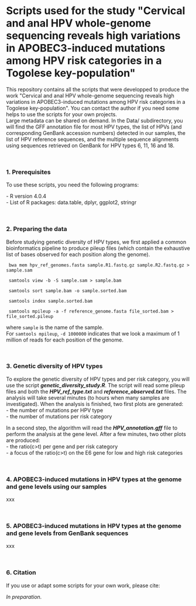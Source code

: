 # Scripts used for the study "Cervical and anal HPV whole-genome sequencing reveals high variations in APOBEC3-induced mutations among HPV risk categories in a Togolese key-population"
<p>This repository contains all the scripts that were developped to produce the work "Cervical and anal HPV whole-genome sequencing reveals high variations in APOBEC3-induced mutations among HPV risk categories in a Togolese key-population". You can contact the author if you need some helps to use the scripts for your own projects.<br>
 Large metadata can be shared on demand. In the Data/ subdirectory, you will find the GFF annotation file for most HPV types, the list of HPVs (and corresponding GenBank accession numbers) detected in our samples, the list of HPV reference sequences, and the multiple sequence alignments using sequences retrieved on GenBank for HPV types 6, 11, 16 and 18.</p>
 <br>
<h3>1. Prerequisites</h3>
 <p>To use these scripts, you need the following programs:</p>
 <p>
 - R version 4.0.4<br>
 - List of R packages: data.table, dplyr, ggplot2, stringr</p>
 <br>
 <h3>2. Preparing the data</h3>
 <p>Before studying genetic diversity of HPV types, we first applied a common bioinformatics pipeline to produce pileup files (which contain the exhaustive list of bases observed for each position along the genome).</p>
  <p><code> bwa mem hpv_ref_genomes.fasta sample.R1.fastq.gz sample.R2.fastq.gz > sample.sam</code></p>
 <p><code> samtools view -b -S sample.sam > sample.bam</code></p>
 <p><code> samtools sort sample.bam -o sample.sorted.bam </code></p>
 <p><code> samtools index sample.sorted.bam</code></p>
  <p><code> samtools mpileup -a -f reference_genome.fasta file_sorted.bam > file_sorted.pileup</code></p>
  <p>where <code>sample</code> is the name of the sample.
<br>
 For <code>samtools mpileup</code>, <code>-d 1000000</code> indicates that we look a maximum of 1 million of reads for each position of the genome.</p>
 <br>
 <h3>3. Genetic diversity of HPV types</h3>
 <p>To explore the genetic diversity of HPV types and per risk category, you will use the script <i><b>genetic_diversity_study.R</b></i>. The script will read some pileup files and both the <i><b>HPV_ref_type.txt</b></i> and <i><b>reference_observed.txt</b></i> files. The analysis will take several minutes (to hours when many samples are investigated). When the analysis is finished, two first plots are generated:
<br>- the number of mutations per HPV type
<br>- the number of mutations per risk category</p>
 <p> In a second step, the algorithm will read the <i><b> HPV_annotation.gff</b></i> file to perform the analysis at the gene level. After a few minutes, two other plots are produced:
<br>- the ratio(c>t) per gene and per risk category
<br>- a focus of the ratio(c>t) on the E6 gene for low and high risk categories</p>
 <br>
  <h3>4. APOBEC3-induced mutations in HPV types at the genome and gene levels using our samples</h3>
 <p>xxx</p>
 <br>
  <h3>5. APOBEC3-induced mutations in HPV types at the genome and gene levels from GenBank sequences</h3>
 <p>xxx</p>
 <br>
 <h3>6. Citation</h3>
 <p>If you use or adapt some scripts for your own work, please cite:</p>
 <p><i>In preparation.</i></p>
